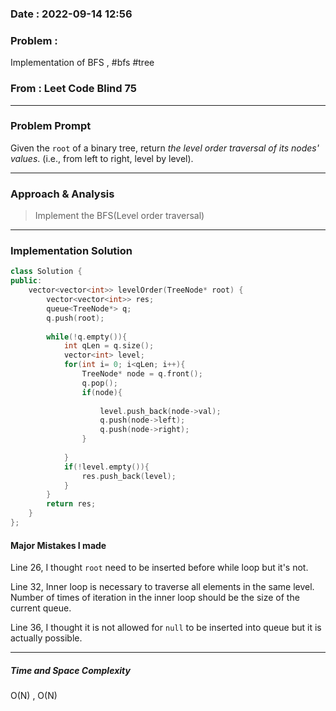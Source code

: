 ### Date :  2022-09-14 12:56

### Problem : 
Implementation of BFS , #bfs #tree 


### From : Leet Code Blind 75

---
### Problem Prompt
Given the `root` of a binary tree, return _the level order traversal of its nodes' values_. (i.e., from left to right, level by level).


---
### Approach & Analysis
> Implement the BFS(Level order traversal)

---
### Implementation Solution
```cpp
class Solution {
public:
    vector<vector<int>> levelOrder(TreeNode* root) {
        vector<vector<int>> res;
        queue<TreeNode*> q;
        q.push(root);
        
        while(!q.empty()){
            int qLen = q.size();
            vector<int> level;
            for(int i= 0; i<qLen; i++){
                TreeNode* node = q.front();
                q.pop();
                if(node){
                    
                    level.push_back(node->val);
                    q.push(node->left);
                    q.push(node->right);
                }
                
            }
            if(!level.empty()){
                res.push_back(level);
            }
        }
        return res;
    }
};


```

#### Major Mistakes I made
Line 26, I thought `root` need to be inserted before while loop but it's not.

Line 32, Inner loop is necessary to traverse all elements in the same level. Number of times of iteration in the inner loop should be the size of the current queue.

Line 36, I thought it is not allowed for `null` to be inserted into queue but it is actually possible.

---
##### Time and Space Complexity
O(N) , O(N)

